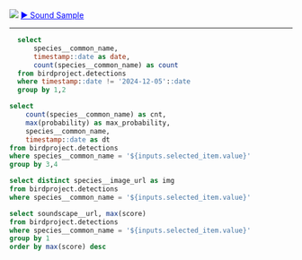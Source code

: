 

<Grid cols=1>
    <Group>
        <Dropdown
            name=selected_item
            data={unique_species_by_day_w_category}
            value=species__common_name
            title="Select a Bird"
            defaultValue="Carolina Wren"
        />
        <img src="{url_thing[0].img}"/>
        <a href="{sound_url_thing[0].soundscape__url}" style="color: blue;" target="_blank" rel="noopener noreferrer">&#9658; Sound Sample</a>
    </Group>
    <LineChart data={select_species} title="# detections" x=dt y=cnt y2=max_probability y2Fmt="pct0" y2Max=1>
        <ReferenceLine x='2024-09-22' label="Fall begins" hideValue=true color=#D42900/>
        <ReferenceLine x='2024-11-31' label="Halloween" hideValue=true color=warning/>
    </LineChart>
</Grid>

-----

```sql unique_species_by_day_w_category
  select 
      species__common_name,
      timestamp::date as date,
      count(species__common_name) as count
  from birdproject.detections
  where timestamp::date != '2024-12-05'::date
  group by 1,2
```


```sql select_species
select 
    count(species__common_name) as cnt, 
    max(probability) as max_probability,
    species__common_name, 
    timestamp::date as dt 
from birdproject.detections
where species__common_name = '${inputs.selected_item.value}'
group by 3,4
```


```sql url_thing 
select distinct species__image_url as img
from birdproject.detections 
where species__common_name = '${inputs.selected_item.value}'

```


```sql sound_url_thing 
select soundscape__url, max(score)
from birdproject.detections 
where species__common_name = '${inputs.selected_item.value}'
group by 1
order by max(score) desc

```
